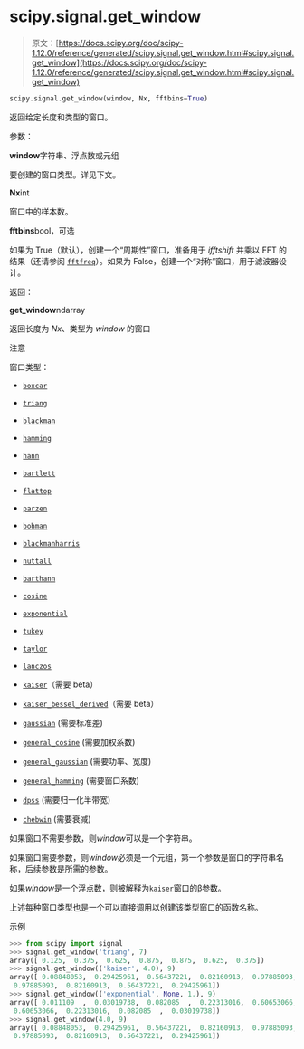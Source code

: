 # scipy.signal.get_window

> 原文：[https://docs.scipy.org/doc/scipy-1.12.0/reference/generated/scipy.signal.get_window.html#scipy.signal.get_window](https://docs.scipy.org/doc/scipy-1.12.0/reference/generated/scipy.signal.get_window.html#scipy.signal.get_window)

```py
scipy.signal.get_window(window, Nx, fftbins=True)
```

返回给定长度和类型的窗口。

参数：

**window**字符串、浮点数或元组

要创建的窗口类型。详见下文。

**Nx**int

窗口中的样本数。

**fftbins**bool，可选

如果为 True（默认），创建一个“周期性”窗口，准备用于 *ifftshift* 并乘以 FFT 的结果（还请参阅 [`fftfreq`](https://docs.scipy.org/doc/scipy-1.12.0/reference/generated/scipy.fft.fftfreq.html#scipy.fft.fftfreq "scipy.fft.fftfreq")）。如果为 False，创建一个“对称”窗口，用于滤波器设计。

返回：

**get_window**ndarray

返回长度为 *Nx*、类型为 *window* 的窗口

注意

窗口类型：

+   [`boxcar`](https://docs.scipy.org/doc/scipy-1.12.0/reference/generated/scipy.signal.windows.boxcar.html#scipy.signal.windows.boxcar "scipy.signal.windows.boxcar")

+   [`triang`](https://docs.scipy.org/doc/scipy-1.12.0/reference/generated/scipy.signal.windows.triang.html#scipy.signal.windows.triang "scipy.signal.windows.triang")

+   [`blackman`](https://docs.scipy.org/doc/scipy-1.12.0/reference/generated/scipy.signal.windows.blackman.html#scipy.signal.windows.blackman "scipy.signal.windows.blackman")

+   [`hamming`](https://docs.scipy.org/doc/scipy-1.12.0/reference/generated/scipy.signal.windows.hamming.html#scipy.signal.windows.hamming "scipy.signal.windows.hamming")

+   [`hann`](https://docs.scipy.org/doc/scipy-1.12.0/reference/generated/scipy.signal.windows.hann.html#scipy.signal.windows.hann "scipy.signal.windows.hann")

+   [`bartlett`](https://docs.scipy.org/doc/scipy-1.12.0/reference/generated/scipy.signal.windows.bartlett.html#scipy.signal.windows.bartlett "scipy.signal.windows.bartlett")

+   [`flattop`](https://docs.scipy.org/doc/scipy-1.12.0/reference/generated/scipy.signal.windows.flattop.html#scipy.signal.windows.flattop "scipy.signal.windows.flattop")

+   [`parzen`](https://docs.scipy.org/doc/scipy-1.12.0/reference/generated/scipy.signal.windows.parzen.html#scipy.signal.windows.parzen "scipy.signal.windows.parzen")

+   [`bohman`](https://docs.scipy.org/doc/scipy-1.12.0/reference/generated/scipy.signal.windows.bohman.html#scipy.signal.windows.bohman "scipy.signal.windows.bohman")

+   [`blackmanharris`](https://docs.scipy.org/doc/scipy-1.12.0/reference/generated/scipy.signal.windows.blackmanharris.html#scipy.signal.windows.blackmanharris "scipy.signal.windows.blackmanharris")

+   [`nuttall`](https://docs.scipy.org/doc/scipy-1.12.0/reference/generated/scipy.signal.windows.nuttall.html#scipy.signal.windows.nuttall "scipy.signal.windows.nuttall")

+   [`barthann`](https://docs.scipy.org/doc/scipy-1.12.0/reference/generated/scipy.signal.windows.barthann.html#scipy.signal.windows.barthann "scipy.signal.windows.barthann")

+   [`cosine`](https://docs.scipy.org/doc/scipy-1.12.0/reference/generated/scipy.signal.windows.cosine.html#scipy.signal.windows.cosine "scipy.signal.windows.cosine")

+   [`exponential`](https://docs.scipy.org/doc/scipy-1.12.0/reference/generated/scipy.signal.windows.exponential.html#scipy.signal.windows.exponential "scipy.signal.windows.exponential")

+   [`tukey`](https://docs.scipy.org/doc/scipy-1.12.0/reference/generated/scipy.signal.windows.tukey.html#scipy.signal.windows.tukey "scipy.signal.windows.tukey")

+   [`taylor`](https://docs.scipy.org/doc/scipy-1.12.0/reference/generated/scipy.signal.windows.taylor.html#scipy.signal.windows.taylor "scipy.signal.windows.taylor")

+   [`lanczos`](https://docs.scipy.org/doc/scipy-1.12.0/reference/generated/scipy.signal.windows.lanczos.html#scipy.signal.windows.lanczos "scipy.signal.windows.lanczos")

+   [`kaiser`](https://docs.scipy.org/doc/scipy-1.12.0/reference/generated/scipy.signal.windows.kaiser.html#scipy.signal.windows.kaiser "scipy.signal.windows.kaiser")（需要 beta）

+   [`kaiser_bessel_derived`](https://docs.scipy.org/doc/scipy-1.12.0/reference/generated/scipy.signal.windows.kaiser_bessel_derived.html#scipy.signal.windows.kaiser_bessel_derived "scipy.signal.windows.kaiser_bessel_derived")（需要 beta）

+   [`gaussian`](scipy.signal.windows.gaussian.html#scipy.signal.windows.gaussian "scipy.signal.windows.gaussian") (需要标准差)

+   [`general_cosine`](scipy.signal.windows.general_cosine.html#scipy.signal.windows.general_cosine "scipy.signal.windows.general_cosine") (需要加权系数)

+   [`general_gaussian`](scipy.signal.windows.general_gaussian.html#scipy.signal.windows.general_gaussian "scipy.signal.windows.general_gaussian") (需要功率、宽度)

+   [`general_hamming`](scipy.signal.windows.general_hamming.html#scipy.signal.windows.general_hamming "scipy.signal.windows.general_hamming") (需要窗口系数)

+   [`dpss`](scipy.signal.windows.dpss.html#scipy.signal.windows.dpss "scipy.signal.windows.dpss") (需要归一化半带宽)

+   [`chebwin`](scipy.signal.windows.chebwin.html#scipy.signal.windows.chebwin "scipy.signal.windows.chebwin") (需要衰减)

如果窗口不需要参数，则*window*可以是一个字符串。

如果窗口需要参数，则*window*必须是一个元组，第一个参数是窗口的字符串名称，后续参数是所需的参数。

如果*window*是一个浮点数，则被解释为[`kaiser`](scipy.signal.windows.kaiser.html#scipy.signal.windows.kaiser "scipy.signal.windows.kaiser")窗口的β参数。

上述每种窗口类型也是一个可以直接调用以创建该类型窗口的函数名称。

示例

```py
>>> from scipy import signal
>>> signal.get_window('triang', 7)
array([ 0.125,  0.375,  0.625,  0.875,  0.875,  0.625,  0.375])
>>> signal.get_window(('kaiser', 4.0), 9)
array([ 0.08848053,  0.29425961,  0.56437221,  0.82160913,  0.97885093,
 0.97885093,  0.82160913,  0.56437221,  0.29425961])
>>> signal.get_window(('exponential', None, 1.), 9)
array([ 0.011109  ,  0.03019738,  0.082085  ,  0.22313016,  0.60653066,
 0.60653066,  0.22313016,  0.082085  ,  0.03019738])
>>> signal.get_window(4.0, 9)
array([ 0.08848053,  0.29425961,  0.56437221,  0.82160913,  0.97885093,
 0.97885093,  0.82160913,  0.56437221,  0.29425961]) 
```
